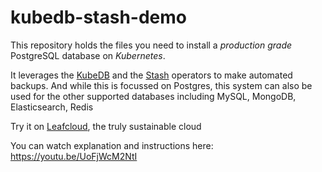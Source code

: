 # kubedb-stash-demo

This repository holds the files you need to install a *production grade* PostgreSQL database on *Kubernetes*. 

It leverages the [KubeDB](https://kubedb.com/) and the [Stash](https://stash.run/) operators to make automated backups. And while this is focussed on Postgres, this system can also be used for the other supported databases including MySQL, MongoDB, Elasticsearch, Redis 

Try it on [Leafcloud](https:://www.leaf.cloud), the truly sustainable cloud


You can watch explanation and instructions here: https://youtu.be/UoFjWcM2NtI